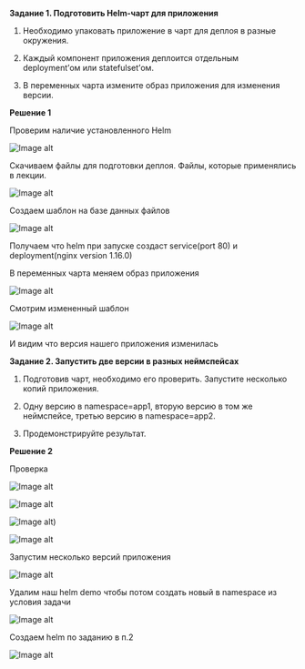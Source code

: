 **Задание 1. Подготовить Helm-чарт для приложения**

1. Необходимо упаковать приложение в чарт для деплоя в разные окружения.

2. Каждый компонент приложения деплоится отдельным deployment’ом или statefulset’ом.

3. В переменных чарта измените образ приложения для изменения версии.



**Решение 1**

Проверим наличие установленного Helm

![Image alt](https://github.com/mezhibo/kubernetes10/blob/4f73f36999141cd2e22341397543bf5aefc72c59/IMG/1.jpg)


Скачиваем файлы для подготовки деплоя. Файлы, которые применялись в лекции.



![Image alt](https://github.com/mezhibo/kubernetes10/blob/4f73f36999141cd2e22341397543bf5aefc72c59/IMG/2.jpg)


Создаем шаблон на базе данных файлов


![Image alt](https://github.com/mezhibo/kubernetes10/blob/4f73f36999141cd2e22341397543bf5aefc72c59/IMG/3.jpg)



Получаем что helm при запуске создаст service(port 80) и deployment(nginx version 1.16.0)

В переменных чарта меняем образ приложения


![Image alt](https://github.com/mezhibo/kubernetes10/blob/4f73f36999141cd2e22341397543bf5aefc72c59/IMG/4.jpg)


Смотрим измененный шаблон


![Image alt](https://github.com/mezhibo/kubernetes10/blob/4f73f36999141cd2e22341397543bf5aefc72c59/IMG/5.jpg)


И видим что версия нашего приложения изменилась




**Задание 2. Запустить две версии в разных неймспейсах**

1. Подготовив чарт, необходимо его проверить. Запуститe несколько копий приложения.

2. Одну версию в namespace=app1, вторую версию в том же неймспейсе, третью версию в namespace=app2.

3. Продемонстрируйте результат.




**Решение 2**


Проверка


![Image alt]((https://github.com/mezhibo/kubernetes10/blob/0ebbb2c6f1801e9684d26cf54da03ce20596853e/IMG/6.jpg))


![Image alt]((https://github.com/mezhibo/kubernetes10/blob/0ebbb2c6f1801e9684d26cf54da03ce20596853e/IMG/7.jpg))


![Image alt](https://github.com/mezhibo/kubernetes10/blob/0ebbb2c6f1801e9684d26cf54da03ce20596853e/IMG/8.jpg))


![Image alt](https://github.com/mezhibo/kubernetes10/blob/0ebbb2c6f1801e9684d26cf54da03ce20596853e/IMG/9.jpg)


Запустим несколько версий приложения

![Image alt](https://github.com/mezhibo/kubernetes10/blob/0ebbb2c6f1801e9684d26cf54da03ce20596853e/IMG/10.jpg)


Удалим наш helm demo чтобы потом создать новый в namespace из условия задачи


![Image alt](https://github.com/mezhibo/kubernetes10/blob/0ebbb2c6f1801e9684d26cf54da03ce20596853e/IMG/11.jpg)


Создаем helm по заданию в п.2


![Image alt](https://github.com/mezhibo/kubernetes10/blob/0ebbb2c6f1801e9684d26cf54da03ce20596853e/IMG/12.jpg)




